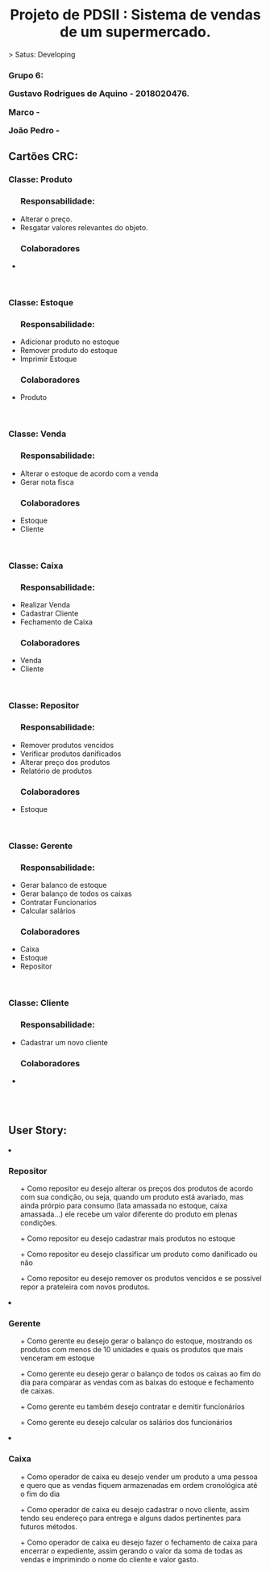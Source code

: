 <h1 align="center"> Projeto de PDSII : Sistema de vendas de um supermercado.</h1>
> Satus: Developing
<h3>Grupo 6: 
  <p>
    <a>Gustavo Rodrigues de Aquino - 2018020476.</a>
  </p>
  <p>  
    <a>Marco - </a>
  </p>
  <p>  
    <a>João Pedro - </a>
  </p>
</h3>

<h2 allign="left">Cartões CRC:</h2>

<h3>Classe: Produto</h3>
<ul>
  <h3>Responsabilidade:</h3>
  <p>
      <li>
        <a>Alterar o preço.</a>
      </li>
      <li>
        <a>Resgatar valores relevantes do objeto.</a>
      </li>
  </p>
</ul>
<ul>
  <h3>Colaboradores</h3>
  <p>
      <li>
      </li>
  </p>
</ul>
<br>

<h3>Classe: Estoque</h3>
<ul>
  <h3>Responsabilidade:</h3>
  <p>
    <li>
      <a>Adicionar produto no estoque</a>
    </li>
    <li>
      <a>Remover produto do estoque</a>
    </li>
    <li>
      <a>Imprimir Estoque</a>
    </li>
  </p>
</ul>
<ul>
  <h3>Colaboradores</h3>
  <p>
    <li>
      <a>Produto</a>
    </li>
  </p>
</ul>
<br>
  
<h3>Classe: Venda</h3>
<ul>
  <h3>Responsabilidade:</h3>
  <p>
    <li>
      <a>Alterar o estoque de acordo com a venda</a>
    </li>
    <li>
      <a>Gerar nota fisca</a>
    </li>
  </p>
</ul>
<ul>
  <h3>Colaboradores</h3>
  <p>
    <li>
      <a>Estoque</a>
    </li>
    <li>
      <a>Cliente</a>
    </li>
    </p>
</ul>
<br>

<h3>Classe: Caixa</h3>
<ul>
  <h3>Responsabilidade:</h3>
  <p>
    <li>
      <a>Realizar Venda</a>
    </li>
    <li>
      <a>Cadastrar Cliente </a>
    </li>
    <li>
      <a>Fechamento de Caixa </a>
    </li>
  </p>
</ul>
<ul>
  <h3>Colaboradores</h3>
  <p>
    <li>
      <a>Venda</a>
    </li>
    <li>
      <a>Cliente</a>
    </li>
  </p>
</ul>
<br>

<h3>Classe: Repositor</h3>
<ul>
    <h3>Responsabilidade:</h3>
    <p>
        <li>
            <a>Remover produtos vencidos</a>
        </li>
        <li>
            <a>Verificar produtos danificados</a>
        </li>
        <li>
            <a>Alterar preço dos produtos</a>
        </li>
        <li>
            <a>Relatório de produtos</a>
        </li>
    </p>
</ul>
<ul>
    <h3>Colaboradores</h3>
    <p>
        <li>
            <a>Estoque</a>
        </li>
    </p>
</ul>
<br>

<h3>Classe: Gerente</h3>
<ul>
    <h3>Responsabilidade:</h3>
    <p>
        <li>
            <a>Gerar balanco de estoque</a>
        </li>
        <li>
            <a>Gerar balanço de todos os caixas</a>
        </li>
        <li>
            <a>Contratar Funcionarios</a>
        </li>
        <li>
            <a>Calcular salários</a>
        </li>
    </p>
</ul>
<ul>
    <h3>Colaboradores</h3>
    <p>
        <li>
            <a>Caixa</a>
        </li>
        <li>
            <a>Estoque</a>
        </li>
        <li>
            <a>Repositor</a>
        </li>
    </p>
</ul>
<br>

<h3>Classe: Cliente</h3>
<ul>
    <h3>Responsabilidade:</h3>
    <p>
        <li>
            <a>Cadastrar um novo cliente</a>
        </li>
    </p>
</ul>
<ul>
    <h3>Colaboradores</h3>
    <p>
        <li>
        </li>
    </p>
</ul>
<br>
<br>


<h2>User Story:</h2>

<li>
  <h3>Repositor</h3> 
</li>
<p>
  <ol>
    <a>+ Como repositor eu desejo alterar os preços dos produtos de acordo com sua condição, ou seja, quando um produto está avariado, mas ainda prórpio para consumo (lata amassada no estoque, caixa amassada...) ele recebe um valor diferente do produto em plenas condições.</a>
  </ol>
  <ol>            
    <a>+ Como repositor eu desejo cadastrar mais produtos no estoque</a>
  </ol>
  <ol>
    <a>+ Como repositor eu desejo classificar um produto como danificado ou não</a>
  </ol>
  <ol>
    <a>+ Como repositor eu desejo remover os produtos vencidos e se possível repor a prateleira com novos produtos.</a>
  </ol>
</p>

<li>
  <h3>Gerente</h3> 
</li>
<p>
  <ol>
    <a>+ Como gerente eu desejo gerar o balanço do estoque, mostrando os produtos com menos de 10 unidades e quais os produtos que mais venceram em estoque</a>
  </ol>
  <ol>            
    <a>+  Como gerente eu desejo gerar o balanço de todos os caixas ao fim do dia para comparar as vendas com as baixas do estoque e fechamento de caixas.</a>
  </ol>
  <ol>
    <a>+ Como gerente eu também desejo contratar e demitir funcionários</a>
  </ol>
  <ol>
    <a>+ Como gerente eu desejo calcular os salários dos funcionários</a>
  </ol>
</p>

<li>
  <h3>Caixa</h3> 
</li>
<p>
  <ol>
    <a>+ Como operador de caixa eu desejo vender um produto a uma pessoa e quero que as vendas fiquem armazenadas em ordem cronológica até o fim do dia</a>
  </ol>
  <ol>            
    <a>+  Como operador de caixa eu desejo cadastrar o novo cliente, assim tendo seu endereço para entrega e alguns dados pertinentes para futuros métodos.</a>
  </ol>
  <ol>
    <a>+ Como operador de caixa eu desejo fazer o fechamento de caixa para encerrar o expediente, assim gerando o valor da soma de todas as vendas e imprimindo o nome do cliente e valor gasto.</a>
  </ol>
</p>
